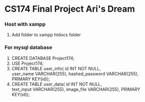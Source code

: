 # CS174 Final Project Ari's Dream

### Host with xampp
1. Add folder to xampp htdocs folder
   
### For mysql database 
1. CREATE DATABASE Project174;
2. USE Project174;
3. CREATE TABLE user_info(
	  id INT NOT NULL,  
  	user_name VARCHAR(255), 
  	hashed_password VARCHAR(255),
  	PRIMARY KEY(id));
4. CREATE TABLE user_data(
	  id INT NOT NULL,  
  	text_input VARCHAR(255), 
  	image_file VARCHAR(255),
  	PRIMARY KEY(id));
